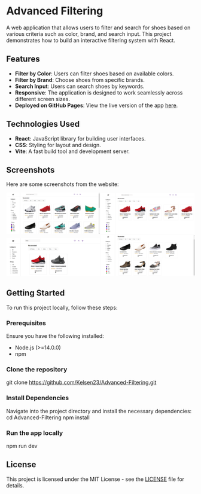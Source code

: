 # Advanced Filtering

A web application that allows users to filter and search for shoes based on various criteria such as color, brand, and search input. This project demonstrates how to build an interactive filtering system with React.

## Features
- **Filter by Color**: Users can filter shoes based on available colors.
- **Filter by Brand**: Choose shoes from specific brands.
- **Search Input**: Users can search shoes by keywords.
- **Responsive**: The application is designed to work seamlessly across different screen sizes.
- **Deployed on GitHub Pages**: View the live version of the app [here](https://Kelsen23.github.io/Advanced-Filtering).

## Technologies Used
- **React**: JavaScript library for building user interfaces.
- **CSS**: Styling for layout and design.
- **Vite**: A fast build tool and development server.

## Screenshots

Here are some screenshots from the website:

<img src="images/screenshot-1.PNG" width="250" />
<img src="images/screenshot-2.PNG" width="250" />
<img src="images/screenshot-3.PNG" width="250" />
<img src="images/screenshot-4.PNG" width="250" />

## Getting Started

To run this project locally, follow these steps:

### Prerequisites
Ensure you have the following installed:
- Node.js (>=14.0.0)
- npm

### Clone the repository
git clone https://github.com/Kelsen23/Advanced-Filtering.git

### Install Dependencies
Navigate into the project directory and install the necessary dependencies:
cd Advanced-Filtering
npm install

### Run the app locally
npm run dev

## License
This project is licensed under the MIT License - see the [LICENSE](LICENSE) file for details.